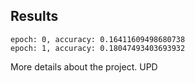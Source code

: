 ## Results
```
epoch: 0, accuracy: 0.16411609498680738
epoch: 1, accuracy: 0.18047493403693932
```
More details about the project. UPD
